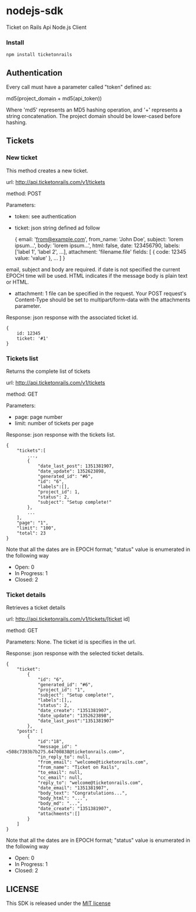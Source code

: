 nodejs-sdk
==============

Ticket on Rails Api Node.js Client

### Install

	npm install ticketonrails

## Authentication

Every call must have a parameter called "token" defined as:

md5(project_domain + md5(api_token))

Where 'md5' represents an MD5 hashing operation, and '+' represents a string concatenation. 
The project domain should be lower-cased before hashing.

## Tickets

### New ticket
This method creates a new ticket.

url: http://api.ticketonrails.com/v1/tickets

method: POST

Parameters:

* token: see authentication
* ticket: json string defined ad follow
	
	{
		email: 'from@example.com',
		from_name: 'John Doe',
		subject: 'lorem ipsum...',
		body: 'lorem ipsum...',
		html: false,
		date: 123456790,
		labels: ['label 1', 'label 2', ...],
		attachment: 'filename.file'
		fields: [
					{
						code: 12345
						value: 'value'
					}, ...
				]
	}

email, subject and body are required. if date is not specified the current EPOCH time will be used.
HTML indicates if the message body is plain text or HTML.

* attachment: 1 file can be specified in the request. Your POST request's Content-Type 
should be set to multipart/form-data with the attachments parameter.

Response: json response with the associated ticket id.

	{
		id: 12345
		ticket: '#1'
	}

### Tickets list
Returns the complete list of tickets

url: http://api.ticketonrails.com/v1/tickets

method: GET

Parameters:

* page: page number
* limit: number of tickets per page

Response: json response with the tickets list.

	{
		"tickets":[
			...,
			{
				"date_last_post": 1351381907,
				"date_update": 1352623898,
				"generated_id": "#6",
				"id": "6",
				"labels":[],
				"project_id": 1,
				"status": 2,
				"subject": "Setup complete!"
			},
			...
		],
		"page": "1",
		"limit": "100",
		"total": 23
	}

Note that all the dates are in EPOCH format; "status" value is enumerated in the following way

* Open: 0
* In Progress: 1
* Closed: 2

### Ticket details
Retrieves a ticket details

url: http://api.ticketonrails.com/v1/tickets/[ticket id]

method: GET

Parameters: None. The ticket id is specifies in the url.

Response: json response with the selected ticket details.

	{
		"ticket":
			{
				"id": "6",
				"generated_id": "#6",
				"project_id": "1",
				"subject": "Setup complete!",
				"labels":[],,
				"status": 2,
				"date_create": "1351381907",
				"date_update": "1352623898",
				"date_last_post":"1351381907"
			},
		"posts": [
			{
				"id":"18",
				"message_id": "<508c7393b7b275.64700838@ticketonrails.com>",
				"in_reply_to": null,
				"from_email": "welcome@ticketonrails.com",
				"from_name": "Ticket on Rails",
				"to_email": null,
				"cc_email": null,
				"reply_to": "welcome@ticketonrails.com",
				"date_email": "1351381907",
				"body_text": "Congratulations...",
				"body_html": "...",
				"body_md": "...",
				"date_create": "1351381907",
				"attachments":[]
			}
		]
	}

Note that all the dates are in EPOCH format; "status" value is enumerated in the following way

* Open: 0
* In Progress: 1
* Closed: 2


## LICENSE

This SDK is released under the [MIT license](https://github.com/ticketonrails/nodejs-sdk/blob/master/LICENSE)